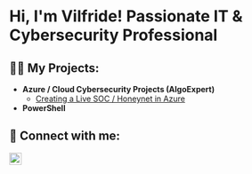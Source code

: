 <h1>Hi, I'm Vilfride! <a>Passionate IT & Cybersecurity Professional</a></h1>

<h2>👨‍💻 My Projects:</h2>

- <b>Azure / Cloud Cybersecurity Projects (AlgoExpert)</b>
  - [Creating a Live SOC / Honeynet in Azure](https://github.com/vlutumba/Cloud-SOC)
- <b>PowerShell</b>



<h2> 🤳 Connect with me:</h2>

[<img align="left" alt="VilfrideLutumba | LinkedIn" width="22px" src="https://cdn.jsdelivr.net/npm/simple-icons@v3/icons/linkedin.svg" />][linkedin]

[linkedin]: https://linkedin.com/in/vlutumba


<!--

Here are some ideas to get you started:

- 🔭 I’m currently working on ...
- 🌱 I’m currently learning ...
- 👯 I’m looking to collaborate on ...
- 🤔 I’m looking for help with ...
- 💬 Ask me about ...
- 📫 How to reach me: ...
- 😄 Pronouns: ...
- ⚡ Fun fact: ...
-->
